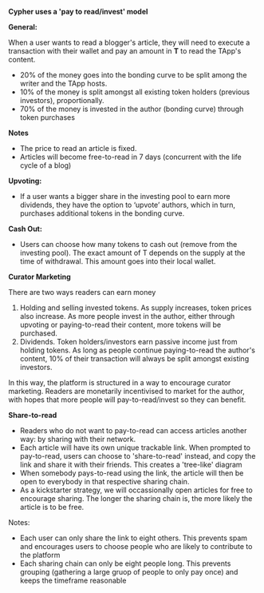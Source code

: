 **Cypher uses a 'pay to read/invest' model**



**General:**

When a user wants to read a blogger's article, they will need to execute a transaction with their wallet and pay an amount in **T** to read the TApp's content.

- 20% of the money goes into the bonding curve to be split among the writer and the TApp hosts.
- 10% of the money is split amongst all existing token holders (previous investors), proportionally.
- 70% of the money is invested in the author (bonding curve) through token purchases

**Notes**
- The price to read an article is fixed.
- Articles will become free-to-read in 7 days (concurrent with the life cycle of a blog)

**Upvoting:**

- If a user wants a bigger share in the investing pool to earn more dividends, they have the option to ‘upvote’ authors, which in turn, purchases additional tokens in the bonding curve.

**Cash Out:**

- Users can choose how many tokens to cash out (remove from the investing pool). The exact amount of T depends on the supply at the time of withdrawal. This amount goes into their local wallet.

**Curator Marketing**

There are two ways readers can earn money
1. Holding and selling invested tokens. As supply increases, token prices also increase. As more people invest in the author, either through upvoting or paying-to-read their content, more tokens will be purchased.
2. Dividends. Token holders/investors earn passive income just from holding tokens. As long as people continue paying-to-read the author's content, 10% of their transaction will always be split amongst existing investors.

In this way, the platform is structured in a way to encourage curator marketing. Readers are monetarily incentivised to market for the author, with hopes that more people will pay-to-read/invest so they can benefit.

**Share-to-read**

- Readers who do not want to pay-to-read can access articles another way: by sharing with their network.
- Each article will have its own unique trackable link. When prompted to pay-to-read, users can choose to 'share-to-read' instead, and copy the link and share it with their friends. This creates a 'tree-like' diagram
- When somebody pays-to-read using the link, the article will then be open to everybody in that respective sharing chain.
- As a kickstarter strategy, we will occassionally open articles for free to encourage sharing. The longer the sharing chain is, the more likely the article is to be free.

Notes:
- Each user can only share the link to eight others. This prevents spam and encourages users to choose people who are likely to contribute to the platform
- Each sharing chain can only be eight people long. This prevents grouping (gathering a large gruop of people to only pay once) and keeps the timeframe reasonable
